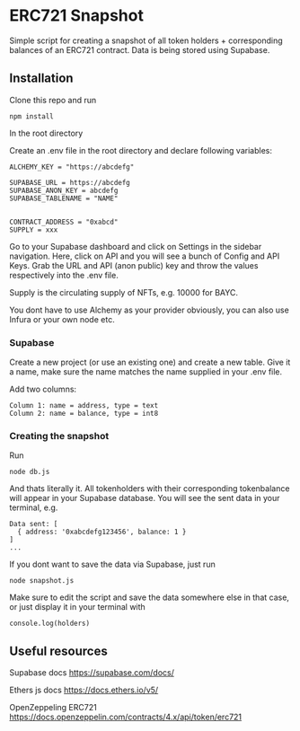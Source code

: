 # ERC721 Snapshot

Simple script for creating a snapshot of all token holders + corresponding balances of an ERC721 contract. Data is being stored using Supabase.

## Installation

Clone this repo and run

```
npm install
```

In the root directory

Create an .env file in the root directory and declare following variables:

```
ALCHEMY_KEY = "https://abcdefg"

SUPABASE_URL = https://abcdefg
SUPABASE_ANON_KEY = abcdefg
SUPABASE_TABLENAME = "NAME"


CONTRACT_ADDRESS = "0xabcd"
SUPPLY = xxx
```

Go to your Supabase dashboard and click on Settings in the sidebar navigation. Here, click on API and you will see a bunch of Config and API Keys. Grab the URL and API (anon public) key and throw the values respectively into the .env file.

Supply is the circulating supply of NFTs, e.g. 10000 for BAYC.

You dont have to use Alchemy as your provider obviously, you can also use Infura or your own node etc.

### Supabase

Create a new project (or use an existing one) and create a new table. Give it a name, make sure the name matches the name supplied in your .env file.

Add two columns:

```
Column 1: name = address, type = text
Column 2: name = balance, type = int8
```

### Creating the snapshot

Run

```
node db.js
```

And thats literally it. All tokenholders with their corresponding tokenbalance will appear in your Supabase database. You will see the sent data in your terminal, e.g.

```
Data sent: [
  { address: '0xabcdefg123456', balance: 1 }
]
...
```

If you dont want to save the data via Supabase, just run

```
node snapshot.js
```

Make sure to edit the script and save the data somewhere else in that case, or just display it in your terminal with

```
console.log(holders)
```

## Useful resources

Supabase docs
https://supabase.com/docs/

Ethers js docs
https://docs.ethers.io/v5/

OpenZeppeling ERC721
https://docs.openzeppelin.com/contracts/4.x/api/token/erc721

